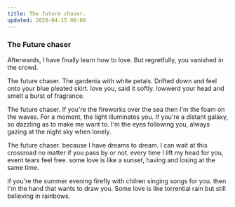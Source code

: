 ```yaml
---
title: The future chaser.
updated: 2020-04-15 00:00
---
```

### The Future chaser

Afterwards, I have finally learn how to love.
But regretfully, you vanished in the crowd.

The future chaser.
The gardenia with white petals.
Drifted down and feel onto your blue pleated skirt.
love you, said it softly. 
lowwerd your head and smelt a burst of fragrance.

The future chaser.
If you're the fireworks over the sea then I'm the foam on the waves.
For a moment, the light illuminates you.
If you're a distant galaxy, so dazzling as to make me want to. 
I'm the eyes following you, always gazing at the night sky when lonely.

The future chaser.
because I have dreams to dream.
I can wait at this crossroad no matter if you pass by or not.
every time I lift my head for you, event tears feel free. 
some love is like a sunset, having and losing at the same time.

if you're the summer evening firefly with chilren singing songs for you.
then I'm the hand that wants to draw you.
Some love is like torrential rain but still believing in rainbows.